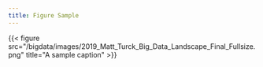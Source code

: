 ```yaml
---
title: Figure Sample
---
```


{{< figure src="/bigdata/images/2019_Matt_Turck_Big_Data_Landscape_Final_Fullsize.png" title="A sample caption" >}}
